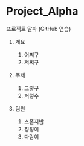 # Project_Alpha
프로젝트 알파 (GitHub 연습)


1. 개요
    1. 어쩌구
    2. 저쩌구
  
2. 주제
    1. 그렇구
    2. 저렇수
  
1. 팀원
    1. 스폰지밥
    1. 징징이
    1. 다람이
  
